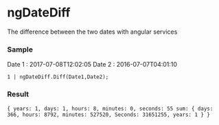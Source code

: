 # ngDateDiff
The difference between the two dates with angular services

### Sample
Date 1 : 2017-07-08T12:02:05
Date 2 : 2016-07-07T04:01:10
 
    1 | ngDateDiff.Diff(Date1,Date2);

### Result

    { years: 1, days: 1, hours: 8, minutes: 0, seconds: 55 sum: { days: 366, hours: 8792, minutes: 527520, Seconds: 31651255, years: 1 } }
